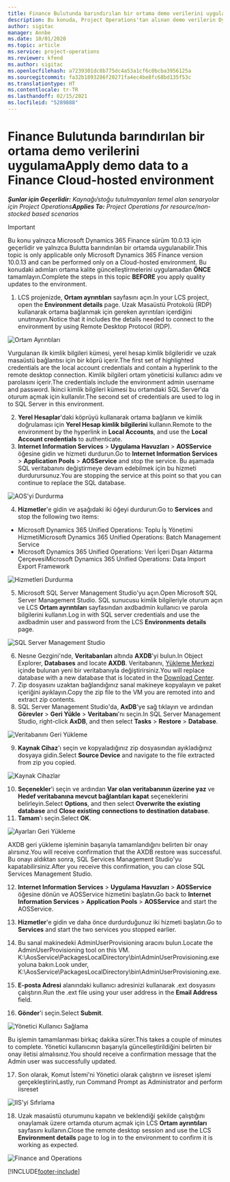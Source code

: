 ```yaml
---
title: Finance Bulutunda barındırılan bir ortama demo verilerini uygulama
description: Bu konuda, Project Operations'tan alınan demo verilerin Dynamics 365 Finance Bulutunda barındırılan bir ortama nasıl uygulanacağı açıklanmaktadır.
author: sigitac
manager: Annbe
ms.date: 10/01/2020
ms.topic: article
ms.service: project-operations
ms.reviewer: kfend
ms.author: sigitac
ms.openlocfilehash: a7239301dc8b775dc4a53a1cf6c0bcba3956125a
ms.sourcegitcommit: fa32b1893286f20271fa4ec4be8fc68bd135f53c
ms.translationtype: HT
ms.contentlocale: tr-TR
ms.lasthandoff: 02/15/2021
ms.locfileid: "5289888"
---
```

# <a name="apply-demo-data-to-a-finance-cloud-hosted-environment"></a><span data-ttu-id="616ec-103">Finance Bulutunda barındırılan bir ortama demo verilerini uygulama</span><span class="sxs-lookup"><span data-stu-id="616ec-103">Apply demo data to a Finance Cloud-hosted environment</span></span>

<span data-ttu-id="616ec-104">_**Şunlar için Geçerlidir:** Kaynağı/stoğu tutulmayanları temel alan senaryolar için Project Operations_</span><span class="sxs-lookup"><span data-stu-id="616ec-104">_**Applies To:** Project Operations for resource/non-stocked based scenarios_</span></span>

> [!IMPORTANT]
> <span data-ttu-id="616ec-105">Bu konu yalnızca Microsoft Dynamics 365 Finance sürüm 10.0.13 için geçerlidir ve yalnızca Bulutta barındırılan bir ortamda uygulanabilir.</span><span class="sxs-lookup"><span data-stu-id="616ec-105">This topic is only applicable only Microsoft Dynamics 365 Finance version 10.0.13 and can be performed only on a Cloud-hosted environment.</span></span> <span data-ttu-id="616ec-106">Bu konudaki adımları ortama kalite güncelleştirmelerini uygulamadan **ÖNCE** tamamlayın.</span><span class="sxs-lookup"><span data-stu-id="616ec-106">Complete the steps in this topic **BEFORE** you apply quality updates to the environment.</span></span>

1. <span data-ttu-id="616ec-107">LCS projenizde, **Ortam ayrıntıları** sayfasını açın.</span><span class="sxs-lookup"><span data-stu-id="616ec-107">In your LCS project, open the **Environment details** page.</span></span> <span data-ttu-id="616ec-108">Uzak Masaüstü Protokolü (RDP) kullanarak ortama bağlanmak için gereken ayrıntıları içerdiğini unutmayın.</span><span class="sxs-lookup"><span data-stu-id="616ec-108">Notice that it includes the details needed to connect to the environment by using Remote Desktop Protocol (RDP).</span></span>

![ Ortam Ayrıntıları](./media/1EnvironmentDetails.png)

<span data-ttu-id="616ec-110">Vurgulanan ilk kimlik bilgileri kümesi, yerel hesap kimlik bilgileridir ve uzak masaüstü bağlantısı için bir köprü içerir.</span><span class="sxs-lookup"><span data-stu-id="616ec-110">The first set of highlighted credentials are the local account credentials and contain a hyperlink to the remote desktop connection.</span></span> <span data-ttu-id="616ec-111">Kimlik bilgileri ortam yöneticisi kullanıcı adını ve parolasını içerir.</span><span class="sxs-lookup"><span data-stu-id="616ec-111">The credentials include the environment admin username and password.</span></span> <span data-ttu-id="616ec-112">İkinci kimlik bilgileri kümesi bu ortamdaki SQL Server'da oturum açmak için kullanılır.</span><span class="sxs-lookup"><span data-stu-id="616ec-112">The second set of credentials are used to log in to SQL Server in this environment.</span></span>

2. <span data-ttu-id="616ec-113">**Yerel Hesaplar**'daki köprüyü kullanarak ortama bağlanın ve kimlik doğrulaması için **Yerel Hesap kimlik bilgilerini** kullanın.</span><span class="sxs-lookup"><span data-stu-id="616ec-113">Remote to the environment by the hyperlink in **Local Accounts**, and use the **Local Account credentials** to authenticate.</span></span>
3. <span data-ttu-id="616ec-114">**Internet Information Services** > **Uygulama Havuzları** > **AOSService** öğesine gidin ve hizmeti durdurun.</span><span class="sxs-lookup"><span data-stu-id="616ec-114">Go to **Internet Information Services** > **Application Pools** > **AOSService** and stop the service.</span></span> <span data-ttu-id="616ec-115">Bu aşamada SQL veritabanını değiştirmeye devam edebilmek için bu hizmeti durdurursunuz.</span><span class="sxs-lookup"><span data-stu-id="616ec-115">You are stopping the service at this point so that you can continue to replace the SQL database.</span></span>

![AOS'yi Durdurma](./media/2StopAOS.png)

4. <span data-ttu-id="616ec-117">**Hizmetler**'e gidin ve aşağıdaki iki öğeyi durdurun:</span><span class="sxs-lookup"><span data-stu-id="616ec-117">Go to **Services** and stop the following two items:</span></span>

- <span data-ttu-id="616ec-118">Microsoft Dynamics 365 Unified Operations: Toplu İş Yönetimi Hizmeti</span><span class="sxs-lookup"><span data-stu-id="616ec-118">Microsoft Dynamics 365 Unified Operations: Batch Management Service</span></span>
- <span data-ttu-id="616ec-119">Microsoft Dynamics 365 Unified Operations: Veri İçeri Dışarı Aktarma Çerçevesi</span><span class="sxs-lookup"><span data-stu-id="616ec-119">Microsoft Dynamics 365 Unified Operations: Data Import Export Framework</span></span>

![Hizmetleri Durdurma](./media/3StopServices.png)

5. <span data-ttu-id="616ec-121">Microsoft SQL Server Management Studio'yu açın.</span><span class="sxs-lookup"><span data-stu-id="616ec-121">Open Microsoft SQL Server Management Studio.</span></span> <span data-ttu-id="616ec-122">SQL sunucusu kimlik bilgileriyle oturum açın ve LCS **Ortam ayrıntıları** sayfasından axdbadmin kullanıcı ve parola bilgilerini kullanın.</span><span class="sxs-lookup"><span data-stu-id="616ec-122">Log in with SQL server credentials and use the axdbadmin user and password from the LCS **Environments details** page.</span></span>

![SQL Server Management Studio](./media/4SSMS.png)

6. <span data-ttu-id="616ec-124">Nesne Gezgini'nde, **Veritabanları** altında **AXDB**'yi bulun.</span><span class="sxs-lookup"><span data-stu-id="616ec-124">In Object Explorer, **Databases** and locate **AXDB**.</span></span> <span data-ttu-id="616ec-125">Veritabanını, [Yükleme Merkezi](https://download.microsoft.com/download/1/a/3/1a314bd2-b082-4a87-abdc-1ba26c92b63d/ProjOpsDemoDataFOGARelease.zip) içinde bulunan yeni bir veritabanıyla değiştirirsiniz.</span><span class="sxs-lookup"><span data-stu-id="616ec-125">You will replace database with a new database that is located in the [Download Center](https://download.microsoft.com/download/1/a/3/1a314bd2-b082-4a87-abdc-1ba26c92b63d/ProjOpsDemoDataFOGARelease.zip).</span></span> 
7. <span data-ttu-id="616ec-126">Zip dosyasını uzaktan bağlandığınız sanal makineye kopyalayın ve paket içeriğini ayıklayın.</span><span class="sxs-lookup"><span data-stu-id="616ec-126">Copy the zip file to the VM you are remoted into and extract zip contents.</span></span>
8. <span data-ttu-id="616ec-127">SQL Server Management Studio'da, **AxDB**'ye sağ tıklayın ve ardından **Görevler** > **Geri Yükle** > **Veritabanı**'nı seçin.</span><span class="sxs-lookup"><span data-stu-id="616ec-127">In SQL Server Management Studio, right-click **AxDB**, and then select **Tasks** > **Restore** > **Database**.</span></span>

![Veritabanını Geri Yükleme](./media/5RestoreDatabase.png)

9. <span data-ttu-id="616ec-129">**Kaynak Cihaz**'ı seçin ve kopyaladığınız zip dosyasından ayıkladığınız dosyaya gidin.</span><span class="sxs-lookup"><span data-stu-id="616ec-129">Select **Source Device** and navigate to the file extracted from zip you copied.</span></span>

![Kaynak Cihazlar](./media/6SourceDevice.png)

10. <span data-ttu-id="616ec-131">**Seçenekler**'i seçin ve ardından **Var olan veritabanının üzerine yaz** ve **Hedef veritabanına mevcut bağlantıları kapat** seçeneklerini belirleyin.</span><span class="sxs-lookup"><span data-stu-id="616ec-131">Select **Options**, and then select **Overwrite the existing database** and **Close existing connections to destination database**.</span></span> 
11. <span data-ttu-id="616ec-132">**Tamam**'ı seçin.</span><span class="sxs-lookup"><span data-stu-id="616ec-132">Select **OK**.</span></span>

![Ayarları Geri Yükleme](./media/7RestoreSetting.png)

<span data-ttu-id="616ec-134">AXDB geri yükleme işleminin başarıyla tamamlandığını belirten bir onay alırsınız.</span><span class="sxs-lookup"><span data-stu-id="616ec-134">You will receive confirmation that the AXDB restore was successful.</span></span> <span data-ttu-id="616ec-135">Bu onayı aldıktan sonra, SQL Services Management Studio'yu kapatabilirsiniz.</span><span class="sxs-lookup"><span data-stu-id="616ec-135">After you receive this confirmation, you can close SQL Services Management Studio.</span></span>

12. <span data-ttu-id="616ec-136">**Internet Information Services** > **Uygulama Havuzları** > **AOSService** öğesine dönün ve AOSService hizmetini başlatın.</span><span class="sxs-lookup"><span data-stu-id="616ec-136">Go back to **Internet Information Services** > **Application Pools** > **AOSService** and start the AOSService.</span></span>
13. <span data-ttu-id="616ec-137">**Hizmetler**'e gidin ve daha önce durdurduğunuz iki hizmeti başlatın.</span><span class="sxs-lookup"><span data-stu-id="616ec-137">Go to **Services** and start the two services you stopped earlier.</span></span>

14. <span data-ttu-id="616ec-138">Bu sanal makinedeki AdminUserProvisioning aracını bulun.</span><span class="sxs-lookup"><span data-stu-id="616ec-138">Locate the AdminUserProvisioning tool on this VM.</span></span> <span data-ttu-id="616ec-139">K:\AosService\PackagesLocalDirectory\bin\AdminUserProvisioning.exe yoluna bakın.</span><span class="sxs-lookup"><span data-stu-id="616ec-139">Look under, K:\AosService\PackagesLocalDirectory\bin\AdminUserProvisioning.exe.</span></span>
15. <span data-ttu-id="616ec-140">**E-posta Adresi** alanındaki kullanıcı adresinizi kullanarak .ext dosyasını çalıştırın.</span><span class="sxs-lookup"><span data-stu-id="616ec-140">Run the .ext file using your user address in the **Email Address** field.</span></span> 
16. <span data-ttu-id="616ec-141">**Gönder**'i seçin.</span><span class="sxs-lookup"><span data-stu-id="616ec-141">Select **Submit**.</span></span>

![Yönetici Kullanıcı Sağlama](./media/8AdminUserProvisioning.png)

<span data-ttu-id="616ec-143">Bu işlemin tamamlanması birkaç dakika sürer.</span><span class="sxs-lookup"><span data-stu-id="616ec-143">This takes a couple of minutes to complete.</span></span> <span data-ttu-id="616ec-144">Yönetici kullanıcının başarıyla güncelleştirildiğini belirten bir onay iletisi almalısınız.</span><span class="sxs-lookup"><span data-stu-id="616ec-144">You should receive a confirmation message that the Admin user was successfully updated.</span></span>

17. <span data-ttu-id="616ec-145">Son olarak, Komut İstemi'ni Yönetici olarak çalıştırın ve iisreset işlemi gerçekleştirin</span><span class="sxs-lookup"><span data-stu-id="616ec-145">Lastly, run Command Prompt as Administrator and perform iisreset</span></span>

![IIS'yi Sıfırlama](./media/9IISReset.png)

18. <span data-ttu-id="616ec-147">Uzak masaüstü oturumunu kapatın ve beklendiği şekilde çalıştığını onaylamak üzere ortamda oturum açmak için LCS **Ortam ayrıntıları** sayfasını kullanın.</span><span class="sxs-lookup"><span data-stu-id="616ec-147">Close the remote desktop session and use the LCS **Environment details** page to log in to the environment to confirm it is working as expected.</span></span>

![Finance and Operations](./media/10FinanceAndOperations.png)


[!INCLUDE[footer-include](../includes/footer-banner.md)]